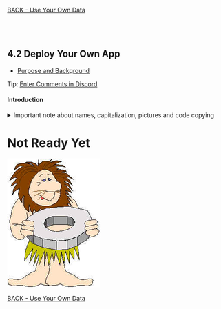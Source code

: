 <!-- ------------------------------------------------------------------------- -->

<div class="page-back">

[BACK - Use Your Own Data](/formR/fr0501_Use-Your_Qwn_Data.md)
</div><div class="page-next disabled">


</div><div style="margin-top:35px">&nbsp;</div>

<!-- ------------------------------------------------------------------------- -->


## 4.2 Deploy Your Own App <!-- {docsify-ignore} -->
- [Purpose and Background](../Setup/purposes/pfr0307_Setup-React-Apps-Ubuntu.md)

<div class="banner">

Tip: [Enter Comments in Discord](https://discord.com/channels/928752444316483585/959890078266699813)
</div>

#### Introduction <!-- {docsify-ignore} -->


<details class="details-style">
    <summary class="summary-style">
Important note about names, capitalization, pictures and code copying
    </summary>
    <div class="popup">

- In this tutorial please be careful to use the Exact Spelling and Capitalization. You will be using Windows, Unix and GitBash command prompts. Improper captialization will cause commands to fail. Some examples are: Local_Admin, myProject, repos, remotes and .ssh.
- This documentation was produced in 2021-2022. You will experience differences in some of the pictures due to the changes made over time by the developers of the softwares and web sites that are used.
- We recommend that you copy and paste code snippets from the documentation into your workstation/server. This will reduce the errors caused by hand typing.
Hover over the snippet and click copy, then paste as appropriate.

</div>
</details>


# Not Ready Yet

![Not Ready Yet](./images/fr0000-01_not-ready.png "Not Ready Yet")

<!-- ------------------------------------------------------------------------- -->

<div class="page-back">

[BACK - Use Your Own Data](/formR/fr0501_Use-Your_Qwn_Data.md)
</div><div class="page-next disabled">


</div>

<!-- ------------------------------------------------------------------------- -->